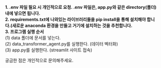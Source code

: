 <b>1. .env 파일 필요 시 개인적으로 요청. .env 파일은, app.py와 같은 directory(폴더) 내에 넣으면 됩니다.</b><br>
<b>2. requirements.txt에 나와있는 라이브러리들을 pip install을 통해 설치해야 합니다.(새로운 anaconda 환경을 만들고 거기에 설치하는 것을 추천합니다.</b><br>
<b>3. 프로그램 실행 순서</b><br>
(1) data 폴더에 문서를 넣는다.<br>
(2) data_transformer_agent.py를 실행한다. (데이터 벡터화)<br>
(3) app.py를 실행한다. (streamlit 사이트 접속)<br>

궁금한 점은 개인적으로 문의해주세요.
